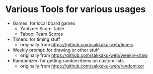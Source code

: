 # Various Tools for various usages

- Games: for local board games
    - Yahtzee: Score Table
    - Taboo: Team Scores
- Timers: for timing stuff
    - originally from https://github.com/sakkaku-web/timers
- Weekly prompt: for drawing or other stuff
    - originally from https://github.com/sakkaku-web/weekly-draw
- Randomizer: for getting random items on custom lists
    - originally from https://github.com/sakkaku-web/randomizer